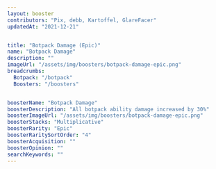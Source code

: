 ```yaml
---
layout: booster
contributors: "Pix, debb, Kartoffel, GlareFacer"
updatedAt: "2021-12-21"


title: "Botpack Damage (Epic)"
name: "Botpack Damage"
description: ""
imageUrl: "/assets/img/boosters/botpack-damage-epic.png"
breadcrumbs:
  Botpack: "/botpack"
  Boosters: "/boosters"


boosterName: "Botpack Damage"
boosterDescription: "All botpack ability damage increased by 30%"
boosterImageUrl: "/assets/img/boosters/botpack-damage-epic.png"
boosterStacks: "Multiplicative"
boosterRarity: "Epic"
boosterRaritySortOrder: "4"
boosterAcquisition: ""
boosterOpinion: ""
searchKeywords: ""
---
```



